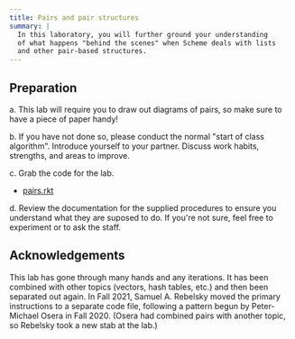 ```yaml
---
title: Pairs and pair structures
summary: |
  In this laboratory, you will further ground your understanding
  of what happens "behind the scenes" when Scheme deals with lists
  and other pair-based structures.
---
```


## Preparation

a. This lab will require you to draw out diagrams of pairs, so make sure to have a piece of paper handy!

b. If you have not done so, please conduct the normal "start of class
algorithm".  Introduce yourself to your partner.  Discuss work habits,
strengths, and areas to improve.

c. Grab the code for the lab.

* [pairs.rkt](../code/labs/pairs.rkt)

d. Review the documentation for the supplied procedures to
ensure you understand what they are suposed to do.  If you're
not sure, feel free to experiment or to ask the staff.

## Acknowledgements

This lab has gone through many hands and any iterations.  It has
been combined with other topics (vectors, hash tables, etc.) and
then been separated out again.  In Fall 2021, Samuel A. Rebelsky
moved the primary instructions to a separate code file, following 
a pattern begun by Peter-Michael Osera in Fall 2020.  (Osera
had combined pairs with another topic, so Rebelsky took a new
stab at the lab.)
